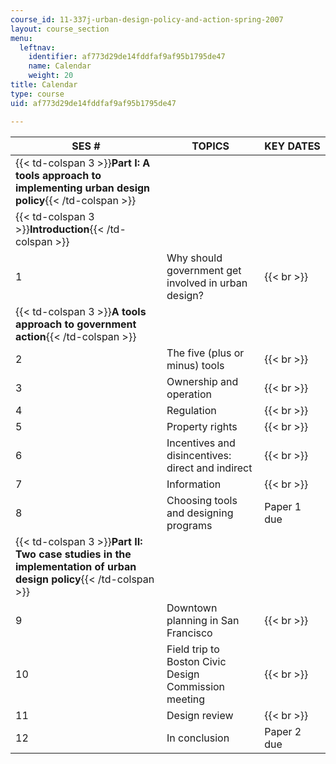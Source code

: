 ```yaml
---
course_id: 11-337j-urban-design-policy-and-action-spring-2007
layout: course_section
menu:
  leftnav:
    identifier: af773d29de14fddfaf9af95b1795de47
    name: Calendar
    weight: 20
title: Calendar
type: course
uid: af773d29de14fddfaf9af95b1795de47

---
```


| SES # | TOPICS | KEY DATES |
| --- | --- | --- |
| {{< td-colspan 3 >}}**Part I: A tools approach to implementing urban design policy**{{< /td-colspan >}} |||
| {{< td-colspan 3 >}}**Introduction**{{< /td-colspan >}} |||
| 1 | Why should government get involved in urban design? |   {{< br >}} |
| {{< td-colspan 3 >}}**A tools approach to government action**{{< /td-colspan >}} |||
| 2 | The five (plus or minus) tools |   {{< br >}} |
| 3 | Ownership and operation |   {{< br >}} |
| 4 | Regulation |   {{< br >}} |
| 5 | Property rights |   {{< br >}} |
| 6 | Incentives and disincentives: direct and indirect |   {{< br >}} |
| 7 | Information |   {{< br >}} |
| 8 | Choosing tools and designing programs | Paper 1 due |
| {{< td-colspan 3 >}}**Part II: Two case studies in the implementation of urban design policy**{{< /td-colspan >}} |||
| 9 | Downtown planning in San Francisco |   {{< br >}} |
| 10 | Field trip to Boston Civic Design Commission meeting |   {{< br >}} |
| 11 | Design review |   {{< br >}} |
| 12 | In conclusion | Paper 2 due